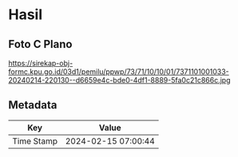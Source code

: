 # Hasil

## Foto C Plano

https://sirekap-obj-formc.kpu.go.id/03d1/pemilu/ppwp/73/71/10/10/01/7371101001033-20240214-220130--d6659e4c-bde0-4df1-8889-5fa0c21c866c.jpg


## Metadata

| Key        | Value               |
| ---------- | ------------------- |
| Time Stamp | 2024-02-15 07:00:44 |



